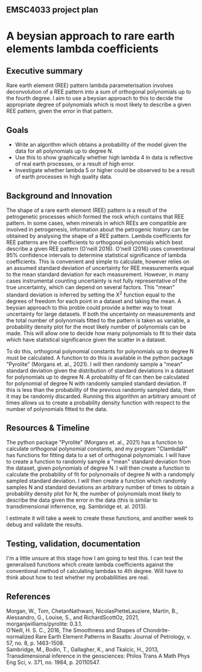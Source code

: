 ## EMSC4033 project plan

# A beysian approach to rare earth elements lambda coefficients

## Executive summary

Rare earth element (REE) pattern lambda parameterisation involves deconvolution of a REE pattern into a sum of orthogonal polynomials up to the fourth degree. I aim to use a beysian approach to this to decide the appropriate degree of polynomials which is most likely to describe a given REE pattern, given the error in that pattern.

## Goals

- Write an algorithm which obtains a probability of the model given the data for all polynomials up to degree N.
- Use this to show graphically whether high lambda 4 in data is reflective of real earth processes, or a result of high error.
- Investigate whether lambda 5 or higher could be observed to be a result of earth processes in high quality data.

## Background and Innovation  

The shape of a rare earth element (REE) pattern is a result of the petrogenetic processes which formed the rock which contains that REE pattern. In some cases, when minerals in which REEs are compatible are involved in petrogenesis, information about the petrogenic history can be obtained by analysing the shape of a REE pattern. Lambda coefficients for REE patterns are the coefficients to orthogonal polynomials which best describe a given REE pattern (O'neill 2016). O'neill (2016) uses conventional 95% confidence intervals to determine statistical significance of lambda coefficients. This is convenient and simple to calculate, however relies on an assumed standard deviation of uncertainty for REE measurements equal to the mean standard deviation for each measurement. However, in many cases instrumental counting uncertainty is not fully representative of the true uncertainty, which can depend on several factors. This "mean" standard deviation is inferred by setting the X<sup>2</sup> function equal to the degrees of freedom for each point in a dataset and taking the mean. A beysian approach to this proble could provide a better way to treat uncertainty for large datasets. If both the uncertainty on measurements and the total number of polynomials fitted to the pattern is taken as variable, a probability density plot for the most likely number of polynomials can be made. This will allow one to decide how many polynomials to fit to their data which have statistical significance given the scatter in a dataset.

To do this, orthogonal polynomial constants for polynomials up to degree N must be calculated. A function to do this is available in the python package "Pyrolite" (Morgans et. al., 2021). I will then randomly sample a "mean" standard deviation given the distribution of standard deviations in a dataset for polynomials up to degree N. A probability of fit can then be calculated for polynomial of degree N with randomly sampled standard deviation. If this is less than the probability of the previous randomly sampled data, then it may be randomly discarded. Running this algorithm an arbitrary amount of times allows us to create a probability density function with respect to the number of polynomials fitted to the data.

## Resources & Timeline

The python package "Pyrolite" (Morgans et. al., 2021) has a function to calculate orthogonal polynomial constants, and my program "ClambdaR" has functions for fitting data to a set of orthogonal polynomials. I will have to create a function to randomly sample a "mean" standard deviation from the dataset, given polynomials of degree N. I will then create a function to calculate the probability of fit for polynomails of degree N with a randomply sampled standard deviation. I will then create a function which randomly samples N and standard deviations an arbitrary number of times to obtain a probability density plot for N, the number of polynomials most likely to describe the data given the error in the data (this is similar to transdimensional inferrence, eg. Sambridge et. al. 2013). 
  
I estimate it will take a week to create these functions, and another week to debug and validate the results.

## Testing, validation, documentation

I'm a little unsure at this stage how I am going to test this.
I can test the generalised functions which create lambda coefficients against the conventional method of calculating lambdas to 4th degree.
Will have to think about how to test whether my probablilities are real.



  

## References

Morgan, W., Tom, ChetanNathwani, NicolasPietteLauziere, Martin, B., Alessandro, G., Louise, S., and RichardScottOz, 2021, morganjwilliams/pyrolite: 0.3.1.  
O’Neill, H. S. C., 2016, The Smoothness and Shapes of Chondrite-normalized Rare Earth Element Patterns in Basalts: Journal of Petrology, v. 57, no. 8, p. 1463-1508.  
Sambridge, M., Bodin, T., Gallagher, K., and Tkalcic, H., 2013, Transdimensional inference in the geosciences: Philos Trans A Math Phys Eng Sci, v. 371, no. 1984, p. 20110547.  

